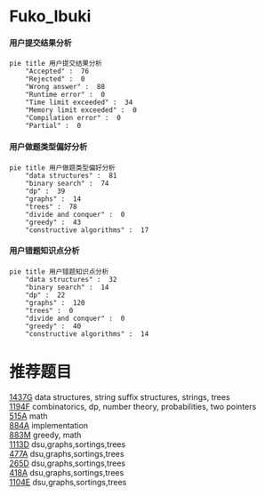 # Fuko_Ibuki

<!-- tabs:start -->



#### **用户提交结果分析**

```mermaid
pie title 用户提交结果分析
    "Accepted" :  76
    "Rejected" :  0
    "Wrong answer" :  88
    "Runtime error" :  0
    "Time limit exceeded" :  34
    "Memory limit exceeded" :  0
    "Compilation error" :  0
    "Partial" :  0
```

#### **用户做题类型偏好分析**

```mermaid
pie title 用户做题类型偏好分析
    "data structures" :  81
    "binary search" :  74
    "dp" :  39
    "graphs" :  14
    "trees" :  78
    "divide and conquer" :  0
    "greedy" :  43
    "constructive algorithms" :  17
```
#### **用户错题知识点分析**

```mermaid
pie title 用户错题知识点分析
    "data structures" :  32
    "binary search" :  14
    "dp" :  22
    "graphs" :  120
    "trees" :  0
    "divide and conquer" :  0
    "greedy" :  40
    "constructive algorithms" :  14
```



<!-- tabs:end -->
# 推荐题目
[1437G](https://codeforces.com/contest/1437/problem/G)		data structures,
                        string suffix structures,
                        strings,
                        trees		  
[1194F](https://codeforces.com/contest/1194/problem/F)		combinatorics,
                        dp,
                        number theory,
                        probabilities,
                        two pointers		  
[515A](https://codeforces.com/contest/515/problem/A)		math		  
[884A](https://codeforces.com/contest/884/problem/A)		implementation		  
[883M](https://codeforces.com/contest/883/problem/M)		greedy,
                        math		  
[1113D](https://codeforces.com/contest/1113/problem/D)		dsu,graphs,sortings,trees		  
[477A](https://codeforces.com/contest/477/problem/A)		dsu,graphs,sortings,trees		  
[265D](https://codeforces.com/contest/265/problem/D)		dsu,graphs,sortings,trees		  
[418A](https://codeforces.com/contest/418/problem/A)		dsu,graphs,sortings,trees		  
[1104E](https://codeforces.com/contest/1104/problem/E)		dsu,graphs,sortings,trees		  
